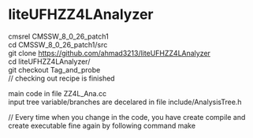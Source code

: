 # liteUFHZZ4LAnalyzer

cmsrel CMSSW_8_0_26_patch1 <br/>
cd CMSSW_8_0_26_patch1/src <br/>
git clone https://github.com/ahmad3213/liteUFHZZ4LAnalyzer <br/>
cd liteUFHZZ4LAnalyzer/ <br/>
git checkout Tag_and_probe <br/>
// checking out recipe is finished <br/>

main code in file ZZ4L_Ana.cc <br/>
input tree variable/branches are decelared in file  include/AnalysisTree.h <br/>

// Every time when you change in the code, you have create compile and create executable fine again  by following command 
make
